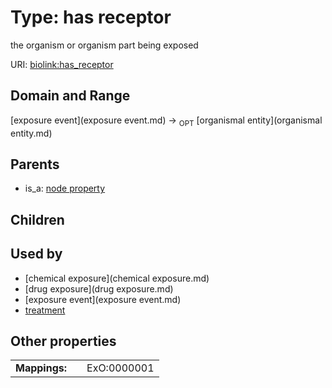 
# Type: has receptor


the organism or organism part being exposed

URI: [biolink:has_receptor](https://w3id.org/biolink/vocab/has_receptor)


## Domain and Range

[exposure event](exposure event.md) ->  <sub>OPT</sub> [organismal entity](organismal entity.md)

## Parents

 *  is_a: [node property](node_property.md)

## Children


## Used by

 * [chemical exposure](chemical exposure.md)
 * [drug exposure](drug exposure.md)
 * [exposure event](exposure event.md)
 * [treatment](treatment.md)

## Other properties

|  |  |  |
| --- | --- | --- |
| **Mappings:** | | ExO:0000001 |

